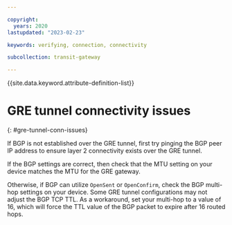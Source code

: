 ```yaml
---

copyright:
  years: 2020
lastupdated: "2023-02-23"

keywords: verifying, connection, connectivity

subcollection: transit-gateway

---
```


{{site.data.keyword.attribute-definition-list}}

# GRE tunnel connectivity issues
{: #gre-tunnel-conn-issues}

If BGP is not established over the GRE tunnel, first try pinging the BGP peer IP address to ensure layer 2 connectivity exists over the GRE tunnel.

If the BGP settings are correct, then check that the MTU setting on your device matches the MTU for the GRE gateway.

Otherwise, if BGP can utilize `OpenSent` or `OpenConfirm`, check the BGP multi-hop settings on your device. Some GRE tunnel configurations may not adjust the BGP TCP TTL. As a workaround, set your multi-hop to a value of 16, which will force the TTL value of the BGP packet to expire after 16 routed hops.
